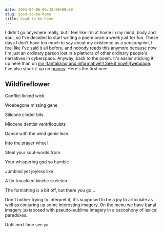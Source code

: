 ```yaml
---
date: 2005-04-06 00:42:00+00:00
slug: good-to-be-home
title: Good to be home
---
```


I didn't go anywhere really, but I feel like I'm at home in my mind, body and soul, so I've decided to start writing a poem once a week just for fun. These days I don't have too much to say about my existence as a _sunsangnim_, I feel like I've said it all before, and nobody reads this anymore because now I'm just an ordinary person lost in a plethora of other ordinary people's narratives in cyberspace. Anyway, back to the poem. It's easier sticking it up here than on [my (tantalizing and informative!!! See it now!!!)webpage](http://www.wordbit.freehostia.com/geocities/). I've also stuck it up on [poems](http://www.livejournal.com/community/poems/). Here's the first one:

## Wildfireflower

Conflict licked wick

Woebegone missing gene

Silicone cinder bits

Miocene dentist ventriloquists

Dance with the wind genie lean

Into the prayer wheel

Steal your soul-words from

Your whispering god so humble

Jumbled yet joyless like

A tin-knuckled kinetic skeleton


The formatting is a bit off, but there you go...

Don't bother trying to interpret it, it's supposed to be a joy to articulate as well as conjuring up some interesting imagery. On the menu we have banal imagery juxtaposed with pseudo-sublime imagery in a cacophony of lexical paradoxes. 

Until next time
see ya
